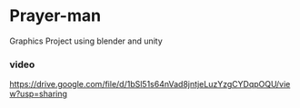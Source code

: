 # Prayer-man
Graphics Project using blender and unity
### video
https://drive.google.com/file/d/1bSl51s64nVad8jntjeLuzYzgCYDqpOQU/view?usp=sharing
